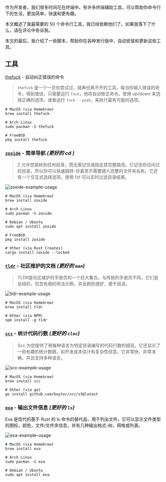 作为开发者，我们很多时间花在终端中。有许多终端辅助工具，可以帮助你命令行下的生活，更加简单，快速和更有趣。

本文概述了我最需要的 50 个命令行工具，我已经依赖他们了。如果我落下了什么，请在评论中告诉我。

本文的最后，我介绍了一些脚本，帮助你在各种发行版中，自动安装和更新这些工具。

## 工具

[thefuck](https://github.com/nvbn/thefuck) - 自动纠正错误的命令

> `thefuck` 是一个一旦你尝试过，就再也离不开的工具。每当你输入错误的命令，得到错误，只需要运行 `fuck`，他将自动修正命令。使用 up/down 来选择正确的选项，或者运行 `fuck --yeah`，来执行最有可能的选项。



```
# MacOS (via Homebrew)
brew install thefuck

# Arch Linux
sudo pacman -S thefuck

# FreeBSD
pkg install thefuck
```



### [`zoxide`](https://github.com/ajeetdsouza/zoxide) - 简单导航 *(更好的 cd )*

> Z 允许您跳转到任何目录，而无需记住或指定其完整路径。它记住你访问过的目录，所以你可以快速跳转-你甚至不需要键入完整的文件夹名称。它还有一个交互式选择选项，使用 fzf 可以实时过滤目录结果。

![zoxide-example-usage](https://res.cloudinary.com/practicaldev/image/fetch/s--XDmbmZKz--/c_limit%2Cf_auto%2Cfl_progressive%2Cq_66%2Cw_880/https://i.ibb.co/6Z960jq/zoxide.gif)



```
# MacOS (via Homebrew)
brew install zoxide

# Arch Linux
sudo pacman -S zoxide

# Debian / Ubuntu
sudo apt install zoxide

# FreeBSD
pkg install zoxide

# Other (via Rust Creates)
cargo install zoxide --locked
```



### [`tldr`](https://github.com/tldr-pages/tldr) - 社区维护的文档 *(更好的 `man`)*

> TLDR是社区维护的手册页的一个巨大集合。与传统的手册页不同，它们是总结的，包含有用的用法示例，并且颜色很好，便于阅读。



![tldr-example-usage](https://res.cloudinary.com/practicaldev/image/fetch/s--NCt0wa_e--/c_limit%2Cf_auto%2Cfl_progressive%2Cq_66%2Cw_880/https://i.ibb.co/jTW9knx/tlfr.gif)



```
# MacOS (via Homebrew)
brew install tldr

# Other (via NPM)
npm install -g tldr
```



### [`scc`](https://github.com/boyter/scc) - 统计代码行数 *(更好的 `cloc`)*



> Scc 为您提供了用每种语言为特定目录编写的代码行数的细目。它还显示了一些有趣的统计数据，如开发成本估计和复杂性信息。它非常快，非常准确，并且支持多种语言。



![scc-example-usage](https://res.cloudinary.com/practicaldev/image/fetch/s--Rx6T-QOU--/c_limit%2Cf_auto%2Cfl_progressive%2Cq_auto%2Cw_880/https://i.ibb.co/NygHWXt/scc.png)



```
# MacOS (via Homebrew)
brew install scc

# Other (via go)
go install github.com/boyter/scc/v3@latest
```



### [`exa`](https://github.com/ogham/exa) - 输出文件信息 *(更好的 `ls`)*



Exa 是现代的基于 Rust 的 ls 命令的替代品，用于列出文件。它可以显示文件类型的图标，颜色，文件/文件夹信息，并有几种输出格式-树，网格或列表。



![exa-example-usage](https://res.cloudinary.com/practicaldev/image/fetch/s--mdHy9jvg--/c_limit%2Cf_auto%2Cfl_progressive%2Cq_auto%2Cw_880/https://i.ibb.co/cTs0wQ5/exa.png)



```
# MacOS (via Homebrew)
brew install exa

# Arch Linux
sudo pacman -S exa

# Debian / Ubuntu
sudo apt install exa
```



